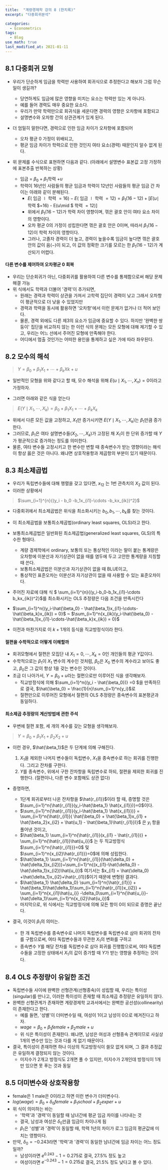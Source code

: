 ```yaml
---
title:  "계량경제학 강의 8 (한치록)"
excerpt: "다중회귀분석"

categories:
  - Econometrics
tags:
  - Blog
use_math: true
last_modified_at: 2021-01-11
---
```




## 8.1 다중회귀 모형



* 우리가 단순하게 임금을 학력만 사용하여 회귀식으로 추정한다고 해보자 그럼 무슨 일이 생길까?
  * 당연하게도 임금에 많은 영향을 미치는 요소는 학력만 있는 게 아니다.
  * 예를 들어 경력도 매우 중요한 요소다. 
  * 우리가 만약 학력만으로 회귀식을 세운다면 경력의 영향은 오차항에 포함되고
  * 설명변수와 오차항 간의 상관관계가 있게 된다. 
* 더 엄밀히 말한다면, 경력으로 인한 임금 차이가 오차항에 포함되어
  * 오차 평균 0 가정이 위배되고, 
  * 평균 임금 차이가 학력으로 인한 것인지 여타 요소(경력) 때문인지 알수 없게 된다.

* 위 문제를 수식으로 표현하면 다음과 같다. (아래에서 설명변수 표본값 고정 가정하에 표본추출 반복하는 상황)
  * 임금 = $\beta_0 + \beta_1$학력 $+ u$
  * 학력이 16년인 사람들의 평균 임금과 학력이 12년인 사람들의 평균 임금 간 차이는 아래와 같이 분해된다. 
    * $E($ 임금 $\mid$ 학력 $=16) - E($ 임금 $\mid$ 학력 $=12) = \beta_1(16 - 12) + [E(u\mid$ 학력 $=16) - E(u\mid $ 학력 $=12)]$
    * 위에서 $\beta_1(16-12)$가 학력 차이 영향이며, 꺾은 괄호 안이 여타 요소 차이의 영향이다.
    * 오차 평균 0의 가정이 성립한다면 꺾은 괄호 안은 0이며, 따라서 $\beta_1(16-12)$이 학력 차이의 영향이다.
    * 그러나, 고졸자 경력이 더 높고, 경력이 높을수록 임금이 높다면 꺾은 괄호 안의 값이 음($-$)이 되고, 이 값의 정확한 크기를 모르는 한 $\beta_1(16-12)$가 계산되기 어렵다.



#### 다른 변수를 제어하여 오차평균 0 회복

* 우리는 단순회귀가 아닌, 다중회귀를 활용하여 다른 변수를 통제함으로써 해당 문제 해결 가능
* 위 식에서도 학력과 더불어 '경력'이 추가되면,
  * 원래는 경력과 학력이 상관을 가져서 고학력 집단이 경력이 낮고 그래서 오차항이 평균적으로 더 낮을 수 있었지만
  * 경력과 학력을 동시에 활용하면 '오차항'에서 이런 문제가 없거나 더 적어 보인다.
  * 물론, 경력 외에도 다른 제3의 요소가 임금에 중요할 수 있다. 하지만 '완벽한 쌍둥이' 집단을 비교하지 않는 한 이런 식의 문제는 모든 모형에 대해 제기할 수 있고, 우리는 어느 선에서 주어진 모형에 만족해야 한다.
  * 어디에서 멈출 것인가는 어떠한 용인을 통제하고 싶은 가에 따라 좌우된다.



## 8.2 모수의 해석

> $Y = \beta_0 + \beta_1X_1 + \cdots + \beta_kXk + u$

* 일반적인 모형을 위와 같다고 할 때, 모수 해석을 위해 $E(u \mid X_1, \cdots, X_n)=0$이라고 가정하자. 

* 그러면 아래와 같은 식을 얻는다

  

> $E(Y\mid X_1, \cdots, X_k) = \beta_0 +\beta_1X_1 + \cdots + \beta_kX_k$



* 위에서 다른 모든 값을 고정하고, $X_1$만 증가시키면 $E(Y\mid X_1, \cdots, X_k)$는 $\beta_1$만큼 증가한다. 
* 그러므로, $\beta_1$은 여타 설명변수들($X_2, \cdots, X_k$)가 고정된 채 $X_1$이 한 단위 증가할 때 $Y$가 평균적으로 증가하는 정도를 의미한다.
* 물론, 여타 변수들 고정시키고 한 변수만 변할 때 종속변수가 받는 영향이라는 해석이 항상 옳은 것은 아니다. 왜냐면 상호작용항과 제곱항의 부분이 있기 때문이다.



## 8.3 최소제곱법



* 우리가 독립변수들에 대해 행렬을 갖고 있다면, $x_{12}$ 는 1번 관측치의 $X_2$ 값이 된다.
* 이러한 상황에서

> $\sum_{i=1}^{n}{(y_i - b_0 -b_1x_{i1}-\cdots -b_kx_{ik})^2}$

* 다중회귀에서 최소제곱법은 위식을 최소화시키는 $b_0, b_1, \cdots, b_k$를 찾는 것이다.
* 이 최소제곱법을 보통최소제곱법(ordinary least squares, OLS)라고 한다. 
* 보통최소제곱법은 일반화된 최소제곱법(generalized least squares, GLS)의 특수한 형태다.
  * 계량 경제학에서 ordinary, 보통의 또는 통상적인 이라는 말이 붙는 통계량은 오차항에 이분산과 자기상관이 없을 때를 염두에 두고 고안한 통계량을 지칭할 때 쓴다.
  * 보통최소제곱법은 이분산과 자기상관이 없을 때 BLUE이고,
  * 통상적인 표준오차는 이분산과 자기상관이 없을 때 사용할 수 있는 표준오차이다.



* 주어진 자료에 대해 식 $ \sum_{i=1}^{n}{(y_i-b_0-b_1x_{i1}-\cdots b_kx_{ik})^2}$를 최소화시키는 OLS 추정량은 다음 조건을 만족시킨다
* $\sum_{i=1}^n{(y_i-\hat{\beta_0} - \hat{\beta_1}x_{i1}-\cdots-\hat{\beta_k}x_{ik}) = 0}$  ~ $\sum_{i=1}^n{x_{ik}(y_i-\hat{\beta_0} - \hat{\beta_1}x_{i1}-\cdots-\hat{\beta_k}x_{ik}) = 0}$
* 이전과 마찬가지로 이 $k+1$개의 등식을 직교방정식이라 한다.



#### 절편을 수학적으로 어떻게 이해할까



* 회귀모형에서 절편은 모집단 내 $X_1=0, \cdots, X_k=0$인 개인들의 평균 $Y$값이다.
* 수학적으로는 $\beta_1$이 $X_1$ 변수의 계수인 것처럼, $\beta_0$은 $X_0$ 변수의 계수라고 보아도 좋고, $\beta_0$은 그 값이 항상 1을 갖는 변수인 것이다.
* 조금 더 나아가서, $Y = \beta_0 + u$라는 절편으로만 이루어진 식을 생각해보자. 
  * 직교방정식에 의해 $\sum_{i=1}^n{(y_i - \hat{\beta_0})} =0 $을 만족하므로 결국, $\hat{\beta_0}  = \frac{1}{n}\sum_{i=1}^n{y_i}$로 
  * 절편만으로 이루어진 모형에서 절편의 OLS 추정량은 종속변수의 표본평균과 동일하다. 



#### 최소제곱 추정량의 계산방법에 관한 주석



* 우변에 절편 포함, 세 개의 계수를 갖는 모형을 생각해보자.



> $Y = \beta_0 + \beta_1X_1 + \beta_2X_2 + u$



* 이런 경우, $\hat{\beta_1}$은 두 단계에 의해 구해진다.
  1. $X_1$을 제외한 나머지 변수들이 독립변수, $X_1$을 종속변수로 하는 회귀를 진행한다. 그리고 잔차를 구한다.
  2. $Y$를 종속변수, 위에서 구한 잔차항을 독립변수로 하되, 절편을 제외한 회귀를 진행한다. (절편이나, 다른 변수 포함해도 상관 없다)
* 증명하면,
  * 1단계 회귀로부터 나온 잔차항을 $\hat{r_{i1}}$이라 할 때, 증명할 것은 $\sum_{i=1}^n{\hat{r_{i1}}(y_i-\hat{\beta_1} \hat{x_{i1}})}=0$이다.
  * $\sum_{i=1}^n{\hat{r_{i1}}(y_i-\hat{\beta_1} \hat{x_{i1}})} = \sum_{i=1}^n{\hat{r_{i1}}( \hat{\beta_0} + \hat{\beta_1}x_{i1} + \hat{\beta_2}x_{i2} + \hat{u_1} - \hat{\beta_1}\hat{r_{i1}})}$ 은 $y_i$ 항을 풀어낸 것이고,
  * $\hat{\beta_1} \sum_{i=1}^n{\hat{r_{i1}}(x_{i1} - \hat{r_{i1}})} + \sum_{i=1}^n{\hat{r_{i1}}\hat{u_i}}$  는 두 직교방정식 $\sum_{i=1}^n{\hat{r_{i1}}}=0$ 및 $\sum_{i=1}^n{x_{i2}\hat{r_{i1}}}=0$에 의해 성립한다.
  * $\hat{\beta_1} \sum_{i=1}^n{\hat{r_{i1}}(\hat{\delta_0} + \hat{\delta_1}x_{i2})}+\sum_{i=1}^n{(x_{i1}-\hat{\delta_0} - \hat{\delta_1}x_{i2})\hat{u_i}}$ 여기서는 $x_{i1} = \hat{\delta_0} +\hat{\delta_1}x_{i2}+\hat{r_{i1}}$이기 때문에 변형된 결과다.
  * $\hat{\beta_1} \hat{\delta_0} \sum_{i=1}^n{\hat{r_{i1}}} + \hat{\beta_1}\hat{\delta_1}\sum_{i=1}^n{\hat{r_{i1}}x_{i2}} + \sum_{i=1}^n{x_{i1}\hat{u_i}} -\delta_0\sum_{i=1}^n{\hat{u_i}}- \hat{\delta_1}\sum_{i=1}^n{x_{i2}\hat{u_i}}$
  * 마지막으로, 위 식에서는 직교방정식에 의해 모든 항이 0이 되므로 증명은 끝난다.



* 결국, 이것이 $\beta_1$의 의미는.
  * 한 개 독립변수를 종속변수로 나머지 독립변수를 독립변수로 삼아 회귀의 잔차를 구함으로써, 여타 독립변수들과 무관한 $X_1$의 변화를 구하고
  * 종속변수 $Y$를 해당 잔차를 독립변수로 삼아 회귀를 진행함으로써, 여타 독립변수들을 고정한 상태에서 $X_1$의 값이 증가할 때  $Y$가 받는 영향을 추정하는 것이다.



## 8.4 OLS 추정량이 유일한 조건



* 독립변수들 사이에 완벽한 선형관계(선형종속)이 성립할 때, 우리는 특이성(singular)를 만나고, 이러한 특이성이 존재할 때 최소제곱 추정량은 유일하지 않다.
* 완벽한 선형관계가 존재하면 계량경제학 교과서에서는 완벽한 공선성(collinearity)이 존재한다고 한다.
  * 예를 들면, '성별'이 더미변수일 때, 여성이 1이고 남성이 0으로 메겨진다고 하자.
  * $wage = \beta_0 + \beta_1 female + \beta_2 male +u$
  * 위 식은 특이성이 존재한다. 왜냐면, 남성은 여성과 선형종속 관계이므로 사실상 1개의 변수만 있는 것과 다를 게 없기 때문이다.
* 결국, 특이성이 존재하면 하나 이상의 직교방정식이 쓸모 없게 되며, 그 결과 추정값은 유일하게 결정되지 않는 것이다. 
  * 미지수가 2개고 방정식도 2개면 풀 수 있지만, 미지수가 2개인데 방정식이 1개만 있으면 못 푸는 것과 동일



## 8.5 더미변수와 상호작용항



* female은 1 male은 0이라고 하면 이런 변수가 더미변수다.
* $log(wage) = \beta_0 + \delta_0 female + \beta_1 school + \beta_2 exper +u$
* 위 식이 의미하는 바는
  * '학력'과 '경력'이 동일할 때 남녀간에 평균 임금 차이를 나타내는 것
  * 결국, 남성과 여성은 $\delta_0$만큼 임금이 차이나게 됨
  * $\beta_1$은 '성별'과 '경력'이 동일할 때, 학력 1년의 차이가 로그 임금의 평균값에 미치는 영향이다. 
* 만약, $\delta_0 = -0.243$라면 '학력'과 '경력'이 동일한 남녀간에 임금 차이는 어느 정도일까?
  * 남성이라면 $e^{0.243} - 1 =0.275$로 결국, 27.5% 정도 높고
  * 여성이라면 $e^{-0.243}-1 = 0.215$로 결국, 21.5% 정도 낮다고 볼 수 있다.